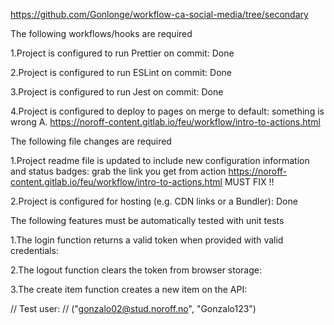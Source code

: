 https://github.com/Gonlonge/workflow-ca-social-media/tree/secondary

The following workflows/hooks are required

1.Project is configured to run Prettier on commit: Done

2.Project is configured to run ESLint on commit: Done

3.Project is configured to run Jest on commit: Done

4.Project is configured to deploy to pages on merge to default: something is wrong A. https://noroff-content.gitlab.io/feu/workflow/intro-to-actions.html

<!--  -->

The following file changes are required

1.Project readme file is updated to include new configuration information and status badges: grab the link you get from action
https://noroff-content.gitlab.io/feu/workflow/intro-to-actions.html MUST FIX !!

2.Project is configured for hosting (e.g. CDN links or a Bundler): Done

<!--  -->

The following features must be automatically tested with unit tests

1.The login function returns a valid token when provided with valid credentials:

2.The logout function clears the token from browser storage:

3.The create item function creates a new item on the API:

<!--  -->

// Test user:
// ("gonzalo02@stud.noroff.no", "Gonzalo123")

